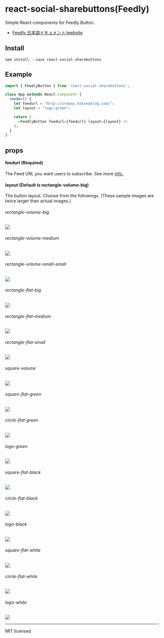 # react-social-sharebuttons(Feedly)
Simple React components for Feedly Button.

- [Feedly 日本語ドキュメント/website](http://uraway.hatenablog.com/entry/2016/02/06/000000)

## Install
```
npm install --save react-social-sharebuttons
```

## Example
```javascript
import { FeedlyButton } from 'react-social-sharebuttons';

class App extends React.Component {
  render() {
    let feedurl = "http://uraway.hatenablog.com/";
    let layout = "logo-green";

    return (
      <FeedlyButton feedurl={feedurl} layout={layout} />
    );
  }
}
```

## props

#### feedurl (Required)

The Feed URL you want users to subscribe. See more [info.](http://feedly.uservoice.com/knowledgebase/articles/206805-what-is-my-feed-url-)

#### layout (Default is rectangle-volume-big)
The button layout. Choose from the followings. (These sample images are twice larger than actual images.)

###### rectangle-volume-big
![](http://s3.feedly.com/img/follows/feedly-follow-rectangle-volume-big_2x.png)

###### rectangle-volume-medium
![](http://s3.feedly.com/img/follows/feedly-follow-rectangle-volume-medium_2x.png)

###### rectangle-volume-small-small
![](http://s3.feedly.com/img/follows/feedly-follow-rectangle-volume-small_2x.png)

###### rectangle-flat-big
![](http://s3.feedly.com/img/follows/feedly-follow-rectangle-flat-big_2x.png)

###### rectangle-flat-medium
![](http://s3.feedly.com/img/follows/feedly-follow-rectangle-flat-medium_2x.pn)

###### rectangle-flat-small
![](http://s3.feedly.com/img/follows/feedly-follow-rectangle-flat-small_2x.png)

###### square-volume
![](http://s3.feedly.com/img/follows/feedly-follow-square-volume_2x.png)

###### square-flat-green
![](http://s3.feedly.com/img/follows/feedly-follow-square-flat-green_2x.png)

###### circle-flat-green
![](http://s3.feedly.com/img/follows/feedly-follow-circle-flat-green_2x.png)

###### logo-green
![](http://s3.feedly.com/img/follows/feedly-follow-logo-green_2x.png)

###### square-flat-black
![](http://s3.feedly.com/img/follows/feedly-follow-square-flat-black_2x.png)

###### circle-flat-black
![](http://s3.feedly.com/img/follows/feedly-follow-circle-flat-black_2x.png)

###### logo-black
![](http://s3.feedly.com/img/follows/feedly-follow-logo-black_2x.png)

###### square-flat-white
![](http://s3.feedly.com/img/follows/feedly-follow-square-flat-white_2x.png)

###### circle-flat-white
![](http://s3.feedly.com/img/follows/feedly-follow-circle-flat-white_2x.png)

###### logo-white
![](http://s3.feedly.com/img/follows/feedly-follow-logo-white_2x.png)

---
MIT licensed

